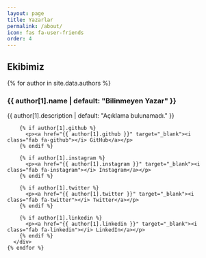 ```yaml
---
layout: page
title: Yazarlar
permalink: /about/
icon: fas fa-user-friends
order: 4
---
```


<section id="authors">
  <h2>Ekibimiz</h2>
  <div class="authors-list">
    {% for author in site.data.authors %}
      <div class="author-item" style="margin-bottom: 2em;">
        <h3>{{ author[1].name | default: "Bilinmeyen Yazar" }}</h3>
        <p>{{ author[1].description | default: "Açıklama bulunamadı." }}</p>

        {% if author[1].github %}
          <p><a href="{{ author[1].github }}" target="_blank"><i class="fab fa-github"></i> GitHub</a></p>
        {% endif %}

        {% if author[1].instagram %}
          <p><a href="{{ author[1].instagram }}" target="_blank"><i class="fab fa-instagram"></i> Instagram</a></p>
        {% endif %}

        {% if author[1].twitter %}
          <p><a href="{{ author[1].twitter }}" target="_blank"><i class="fab fa-twitter"></i> Twitter</a></p>
        {% endif %}

        {% if author[1].linkedin %}
          <p><a href="{{ author[1].linkedin }}" target="_blank"><i class="fab fa-linkedin"></i> LinkedIn</a></p>
        {% endif %}
      </div>
    {% endfor %}
  </div>
</section>

